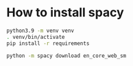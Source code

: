 # How to install spacy

```bash
python3.9 -m venv venv
. venv/bin/activate
pip install -r requirements

python -m spacy download en_core_web_sm
```